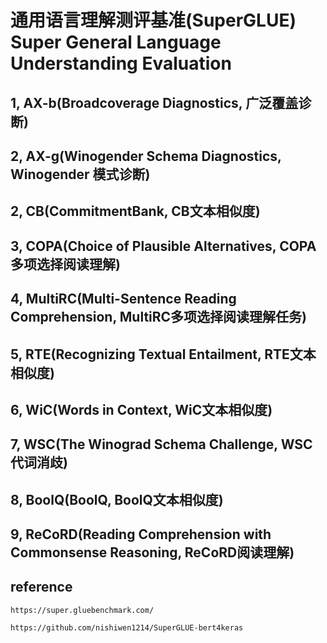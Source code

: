 # 通用语言理解测评基准(SuperGLUE) Super General Language Understanding Evaluation

## 1, AX-b(Broadcoverage Diagnostics, 广泛覆盖诊断)

## 2, AX-g(Winogender Schema Diagnostics, Winogender 模式诊断)

## 2, CB(CommitmentBank, CB文本相似度)

## 3, COPA(Choice of Plausible Alternatives, COPA多项选择阅读理解)

## 4, MultiRC(Multi-Sentence Reading Comprehension, MultiRC多项选择阅读理解任务)

## 5, RTE(Recognizing Textual Entailment, RTE文本相似度)

## 6, WiC(Words in Context, WiC文本相似度)

## 7, WSC(The Winograd Schema Challenge, WSC代词消歧)

## 8, BoolQ(BoolQ, BoolQ文本相似度)

## 9, ReCoRD(Reading Comprehension with Commonsense Reasoning, ReCoRD阅读理解)

## reference 

    https://super.gluebenchmark.com/

    https://github.com/nishiwen1214/SuperGLUE-bert4keras